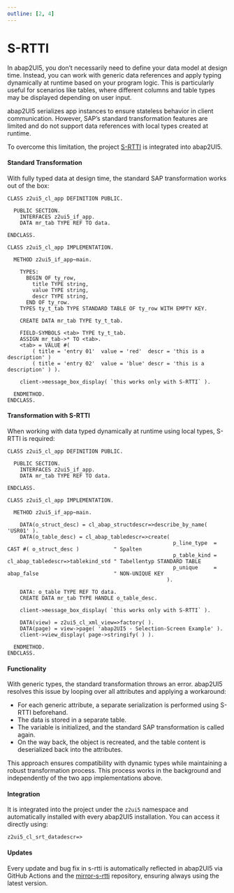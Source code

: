 ```yaml
---
outline: [2, 4]
---
```

# S-RTTI

In abap2UI5, you don’t necessarily need to define your data model at design time. Instead, you can work with generic data references and apply typing dynamically at runtime based on your program logic. This is particularly useful for scenarios like tables, where different columns and table types may be displayed depending on user input.

abap2UI5 serializes app instances to ensure stateless behavior in client communication. However, SAP’s standard transformation features are limited and do not support data references with local types created at runtime. 

To overcome this limitation, the project [S-RTTI](https://github.com/sandraros/S-RTTI) is integrated into abap2UI5.


#### Standard Transformation
With fully typed data at design time, the standard SAP transformation works out of the box:

```abap
CLASS z2ui5_cl_app DEFINITION PUBLIC.

  PUBLIC SECTION.
    INTERFACES z2ui5_if_app.
    DATA mr_tab TYPE REF TO data.

ENDCLASS.

CLASS z2ui5_cl_app IMPLEMENTATION.

  METHOD z2ui5_if_app~main.

    TYPES:
      BEGIN OF ty_row,
        title TYPE string,
        value TYPE string,
        descr TYPE string,
      END OF ty_row.
    TYPES ty_t_tab TYPE STANDARD TABLE OF ty_row WITH EMPTY KEY.

    CREATE DATA mr_tab TYPE ty_t_tab.

    FIELD-SYMBOLS <tab> TYPE ty_t_tab.
    ASSIGN mr_tab->* TO <tab>.
    <tab> = VALUE #(
        ( title = 'entry 01'  value = 'red'  descr = 'this is a description' )
        ( title = 'entry 02'  value = 'blue' descr = 'this is a description' ) ).

    client->message_box_display( `this works only with S-RTTI` ).

  ENDMETHOD.
ENDCLASS.
```

#### Transformation with S-RTTI
When working with data typed dynamically at runtime using local types, S-RTTI is required:
```abap
CLASS z2ui5_cl_app DEFINITION PUBLIC.

  PUBLIC SECTION.
    INTERFACES z2ui5_if_app.
    DATA mr_tab TYPE REF TO data.

ENDCLASS.

CLASS z2ui5_cl_app IMPLEMENTATION.

  METHOD z2ui5_if_app~main.

    DATA(o_struct_desc) = cl_abap_structdescr=>describe_by_name( 'USR01' ).
    DATA(o_table_desc) = cl_abap_tabledescr=>create(
                                                     p_line_type  = CAST #( o_struct_desc )           " Spalten
                                                     p_table_kind = cl_abap_tabledescr=>tablekind_std " Tabellentyp STANDARD TABLE
                                                     p_unique     = abap_false                        " NON-UNIQUE KEY
                                                   ).

    DATA: o_table TYPE REF TO data.
    CREATE DATA mr_tab TYPE HANDLE o_table_desc.

    client->message_box_display( `this works only with S-RTTI` ).

    DATA(view) = z2ui5_cl_xml_view=>factory( ).
    DATA(page) = view->page( 'abap2UI5 - Selection-Screen Example' ).
    client->view_display( page->stringify( ) ).

  ENDMETHOD.
ENDCLASS.

```
#### Functionality
With generic types, the standard transformation throws an error. abap2UI5 resolves this issue by looping over all attributes and applying a workaround:
- For each generic attribute, a separate serialization is performed using S-RTTI beforehand.
- The data is stored in a separate table.
- The variable is initialized, and the standard SAP transformation is called again.
- On the way back, the object is recreated, and the table content is deserialized back into the attributes.

This approach ensures compatibility with dynamic types while maintaining a robust transformation process. This process works in the background and independently of the two app implementations above.

#### Integration

It is integrated into the project under the `z2ui5` namespace and automatically installed with every abap2UI5 installation. You can access it directly using:
```abap
z2ui5_cl_srt_datadescr=>
```
#### Updates
Every update and bug fix in s-rtti is automatically reflected in abap2UI5 via GitHub Actions and the [mirror-s-rtti](https://github.com/abap2UI5/mirror-srtti) repository, ensuring always using the latest version.
